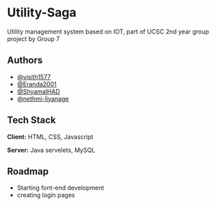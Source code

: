 # Utility-Saga

Utility management system based on IOT, part of UCSC 2nd year group project by Group 7

## Authors

- [@visith1577](https://www.github.com/visith1577)
- [@Eranda2001](https://www.github.com/Eranda2001)
- [@ShyamalHAD](https://www.github.com/ShyamalHAD)
- [@nethmi-liyanage](https://www.github.com/nethmi-liyanage)

## Tech Stack

**Client:** HTML, CSS, Javascript

**Server:** Java servelets, MySQL

## Roadmap

- Starting font-end development
- creating login pages


